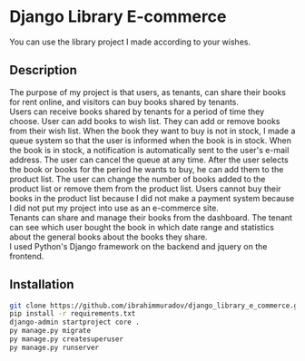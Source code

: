 # Django Library E-commerce

You can use the library project I made according to your wishes.

## Description

The purpose of my project is that users, as tenants, can share their books for rent online, and visitors can buy books shared by tenants. 
<br>
Users can receive books shared by tenants for a period of time they choose. User can add books to wish list. They can add or 
remove books from their wish list. When the book they want to buy is not in stock, I made a queue system so that the user is informed when 
the book is in stock. When the book is in stock, a notification is automatically sent to the user's e-mail address. The user can cancel 
the queue at any time. After the user selects the book or books for the period he wants to buy, he can add them to the product list. 
The user can change the number of books added to the product list or remove them from the product list. Users cannot buy their books 
in the product list because I did not make a payment system because I did not put my project into use as an e-commerce site.
<br>
Tenants can share and manage their books from the dashboard. The tenant can see which user bought the book in which date range and statistics about the general books about the books they share.
<br>
 I used Python's Django framework on the backend and jquery on the frontend.

## Installation

```bash
git clone https://github.com/ibrahimmuradov/django_library_e_commerce.git .
pip install -r requirements.txt
django-admin startproject core . 
py manage.py migrate
py manage.py createsuperuser
py manage.py runserver
```
